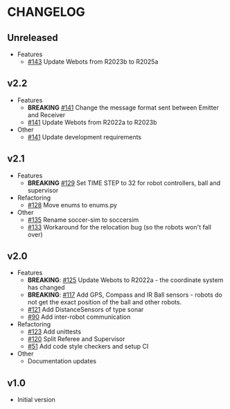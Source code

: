 # CHANGELOG

## Unreleased

* Features
  * [#143](https://github.com/robocup-junior/rcj-soccersim/pull/143) Update Webots from R2023b to R2025a

## v2.2

* Features
  * **BREAKING** [#141](https://github.com/robocup-junior/rcj-soccersim/pull/141) Change the message format sent between Emitter and Receiver
  * [#141](https://github.com/robocup-junior/rcj-soccersim/pull/141) Update Webots from R2022a to R2023b
* Other
  * [#141](https://github.com/robocup-junior/rcj-soccersim/pull/141) Update development requirements

## v2.1

* Features
  * **BREAKING** [#129](https://github.com/RoboCupJuniorTC/rcj-soccersim/pull/129) Set TIME STEP to 32 for robot controllers, ball and supervisor
* Refactoring
  * [#128](https://github.com/RoboCupJuniorTC/rcj-soccersim/pull/128) Move enums to enums.py
* Other
  * [#135](https://github.com/RoboCupJuniorTC/rcj-soccersim/pull/135) Rename soccer-sim to soccersim
  * [#133](https://github.com/RoboCupJuniorTC/rcj-soccersim/pull/133) Workaround for the relocation bug
    (so the robots won't fall over)

## v2.0

* Features
  * **BREAKING**: [#125](https://github.com/RoboCupJuniorTC/rcj-soccersim/pull/125) Update Webots to R2022a - 
    the coordinate system has changed
  * **BREAKING**: [#117](https://github.com/RoboCupJuniorTC/rcj-soccersim/pull/117) Add GPS, Compass and IR Ball sensors -
    robots do not get the exact position of the ball and other robots.
  * [#121](https://github.com/RoboCupJuniorTC/rcj-soccersim/pull/121) Add DistanceSensors of type sonar
  * [#90](https://github.com/RoboCupJuniorTC/rcj-soccersim/pull/90) Add inter-robot communication
* Refactoring
  * [#123](https://github.com/RoboCupJuniorTC/rcj-soccersim/pull/123) Add unittests
  * [#120](https://github.com/RoboCupJuniorTC/rcj-soccersim/pull/120) Split Referee and Supervisor
  * [#51](https://github.com/RoboCupJuniorTC/rcj-soccersim/pull/51) Add code style checkers and setup CI
* Other
  * Documentation updates

## v1.0

* Initial version
